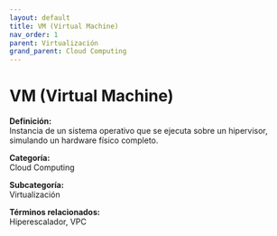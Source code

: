 ```yaml
---
layout: default
title: VM (Virtual Machine)
nav_order: 1
parent: Virtualización
grand_parent: Cloud Computing
---
```


# VM (Virtual Machine)

**Definición:**  
Instancia de un sistema operativo que se ejecuta sobre un hipervisor, simulando un hardware físico completo.

**Categoría:**  
Cloud Computing  

**Subcategoría:**  
Virtualización

**Términos relacionados:**  
Hiperescalador, VPC

